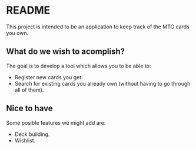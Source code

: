 # README

This project is intended to be an application to keep track of the MTG cards you own.

## What do we wish to acomplish?

The goal is to develop a tool which allows you to be able to:
- Register new cards you get.
- Search for existing cards you already own (without having to go through all of them).

## Nice to have

Some posible features we might add are:
- Deck building.
- Wishlist.
